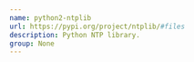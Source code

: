 ```yaml
---
name: python2-ntplib
url: https://pypi.org/project/ntplib/#files
description: Python NTP library.
group: None
---
```

